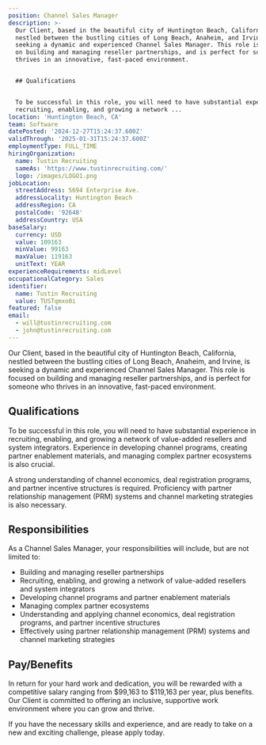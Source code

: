 ```yaml
---
position: Channel Sales Manager
description: >-
  Our Client, based in the beautiful city of Huntington Beach, California,
  nestled between the bustling cities of Long Beach, Anaheim, and Irvine, is
  seeking a dynamic and experienced Channel Sales Manager. This role is focused
  on building and managing reseller partnerships, and is perfect for someone who
  thrives in an innovative, fast-paced environment. 


  ## Qualifications 


  To be successful in this role, you will need to have substantial experience in
  recruiting, enabling, and growing a network ...
location: 'Huntington Beach, CA'
team: Software
datePosted: '2024-12-27T15:24:37.600Z'
validThrough: '2025-01-31T15:24:37.600Z'
employmentType: FULL_TIME
hiringOrganization:
  name: Tustin Recruiting
  sameAs: 'https://www.tustinrecruiting.com/'
  logo: /images/LOGO1.png
jobLocation:
  streetAddress: 5694 Enterprise Ave.
  addressLocality: Huntington Beach
  addressRegion: CA
  postalCode: '92648'
  addressCountry: USA
baseSalary:
  currency: USD
  value: 109163
  minValue: 99163
  maxValue: 119163
  unitText: YEAR
experienceRequirements: midLevel
occupationalCategory: Sales
identifier:
  name: Tustin Recruiting
  value: TUSTqmxo0i
featured: false
email:
  - will@tustinrecruiting.com
  - john@tustinrecruiting.com
---
```




Our Client, based in the beautiful city of Huntington Beach, California, nestled between the bustling cities of Long Beach, Anaheim, and Irvine, is seeking a dynamic and experienced Channel Sales Manager. This role is focused on building and managing reseller partnerships, and is perfect for someone who thrives in an innovative, fast-paced environment. 

## Qualifications 

To be successful in this role, you will need to have substantial experience in recruiting, enabling, and growing a network of value-added resellers and system integrators. Experience in developing channel programs, creating partner enablement materials, and managing complex partner ecosystems is also crucial. 

A strong understanding of channel economics, deal registration programs, and partner incentive structures is required. Proficiency with partner relationship management (PRM) systems and channel marketing strategies is also necessary. 

## Responsibilities 

As a Channel Sales Manager, your responsibilities will include, but are not limited to: 

- Building and managing reseller partnerships
- Recruiting, enabling, and growing a network of value-added resellers and system integrators
- Developing channel programs and partner enablement materials
- Managing complex partner ecosystems
- Understanding and applying channel economics, deal registration programs, and partner incentive structures
- Effectively using partner relationship management (PRM) systems and channel marketing strategies

## Pay/Benefits 

In return for your hard work and dedication, you will be rewarded with a competitive salary ranging from $99,163 to $119,163 per year, plus benefits. Our Client is committed to offering an inclusive, supportive work environment where you can grow and thrive. 

If you have the necessary skills and experience, and are ready to take on a new and exciting challenge, please apply today.
